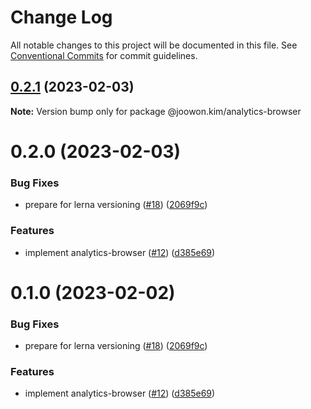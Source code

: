 # Change Log

All notable changes to this project will be documented in this file.
See [Conventional Commits](https://conventionalcommits.org) for commit guidelines.

## [0.2.1](https://github.com/coxwave/coxwave-typescript/compare/@joowon.kim/analytics-browser@0.2.0...@joowon.kim/analytics-browser@0.2.1) (2023-02-03)

**Note:** Version bump only for package @joowon.kim/analytics-browser





# 0.2.0 (2023-02-03)


### Bug Fixes

* prepare for lerna versioning ([#18](https://github.com/coxwave/coxwave-typescript/issues/18)) ([2069f9c](https://github.com/coxwave/coxwave-typescript/commit/2069f9c8afd99c6dbc60b4a2e887e481629dd6ae))


### Features

* implement analytics-browser ([#12](https://github.com/coxwave/coxwave-typescript/issues/12)) ([d385e69](https://github.com/coxwave/coxwave-typescript/commit/d385e69d0720a070e44de7b2a0f815895718d3d2))





# 0.1.0 (2023-02-02)


### Bug Fixes

* prepare for lerna versioning ([#18](https://github.com/coxwave/coxwave-typescript/issues/18)) ([2069f9c](https://github.com/coxwave/coxwave-typescript/commit/2069f9c8afd99c6dbc60b4a2e887e481629dd6ae))


### Features

* implement analytics-browser ([#12](https://github.com/coxwave/coxwave-typescript/issues/12)) ([d385e69](https://github.com/coxwave/coxwave-typescript/commit/d385e69d0720a070e44de7b2a0f815895718d3d2))
